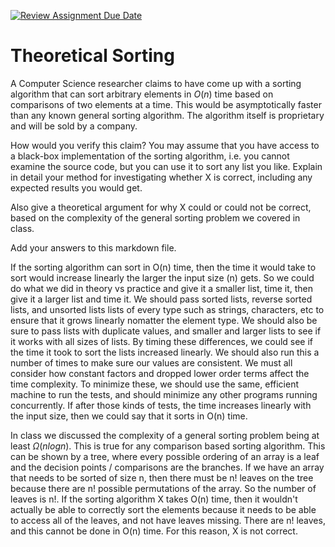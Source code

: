 [![Review Assignment Due Date](https://classroom.github.com/assets/deadline-readme-button-24ddc0f5d75046c5622901739e7c5dd533143b0c8e959d652212380cedb1ea36.svg)](https://classroom.github.com/a/9YUeXH71)
# Theoretical Sorting

A Computer Science researcher claims to have come up with a sorting algorithm
that can sort arbitrary elements in $O(n)$ time based on comparisons of two
elements at a time. This would be asymptotically faster than any known general
sorting algorithm. The algorithm itself is proprietary and will be sold by a
company.

How would you verify this claim? You may assume that you have access to a
black-box implementation of the sorting algorithm, i.e. you cannot examine the
source code, but you can use it to sort any list you like. Explain in detail
your method for investigating whether X is correct, including any expected
results you would get.

Also give a theoretical argument for why X could or could not be correct, based
on the complexity of the general sorting problem we covered in class.

Add your answers to this markdown file.

If the sorting algorithm can sort in O(n) time, then the time it would take to sort would increase linearly the larger the input size (n) gets. So we could do what we did in theory vs practice and give it a
smaller list, time it, then give it a larger list and time it. We should pass sorted lists, reverse sorted lists, and unsorted lists lists of every type such as strings, characters, etc to ensure that it grows
linearly nomatter the element type. We should also be sure to pass lists with duplicate values, and smaller and larger lists to see if it works with all sizes of lists. By timing these differences, we could see
if the time it took to sort the lists increased linearly. We should also run this a number of times to make sure our values are consistent. We must all consider how constant factors and dropped lower order terms
affect the time complexity. To minimize these, we should use the same, efficient machine to run the tests, and should minimize any other programs running concurrently. If after those kinds of tests, the time 
increases linearly with the input size, then we could say that it sorts in O(n) time. 

In class we discussed the complexity of a general sorting problem being at least $\Omega (n log n)$. This is true for any comparison based sorting algorithm. This can be shown by a tree, where 
every possible ordering of an array is a leaf and the decision points / comparisons are the branches. If we have an array that needs to be sorted of size n, then there must be n! leaves on the tree because there
are n! possible permutations of the array. So the number of leaves is n!. If the sorting algorithm X takes O(n) time, then it wouldn't actually be able to correctly sort the elements because it needs to be able 
to access all of the leaves, and not have leaves missing. There are n! leaves, and this cannot be done in O(n) time. For this reason, X is not correct.
